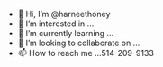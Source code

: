 - 👋 Hi, I’m @harneethoney
- 👀 I’m interested in ...
- 🌱 I’m currently learning ...
- 💞️ I’m looking to collaborate on ...
- 📫 How to reach me ...514-209-9133
<!---
harneethoney/harneethoney is a ✨ special ✨ repository because its `README.md` (this file) appears on your GitHub profile.
You can click the Preview link to take a look at your changes.
--->
